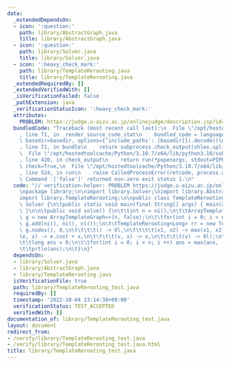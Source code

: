 ```yaml
---
data:
  _extendedDependsOn:
  - icon: ':question:'
    path: library/AbstractGraph.java
    title: library/AbstractGraph.java
  - icon: ':question:'
    path: library/Solver.java
    title: library/Solver.java
  - icon: ':heavy_check_mark:'
    path: library/TemplateRerooting.java
    title: library/TemplateRerooting.java
  _extendedRequiredBy: []
  _extendedVerifiedWith: []
  _isVerificationFailed: false
  _pathExtension: java
  _verificationStatusIcon: ':heavy_check_mark:'
  attributes:
    PROBLEM: https://judge.u-aizu.ac.jp/onlinejudge/description.jsp?id=GRL_5_A
  bundledCode: "Traceback (most recent call last):\n  File \"/opt/hostedtoolcache/Python/3.10.7/x64/lib/python3.10/site-packages/onlinejudge_verify/documentation/build.py\"\
    , line 71, in _render_source_code_stat\n    bundled_code = language.bundle(stat.path,\
    \ basedir=basedir, options={'include_paths': [basedir]}).decode()\n  File \"/opt/hostedtoolcache/Python/3.10.7/x64/lib/python3.10/site-packages/onlinejudge_verify/languages/user_defined.py\"\
    , line 71, in bundle\n    return subprocess.check_output(shlex.split(command))\n\
    \  File \"/opt/hostedtoolcache/Python/3.10.7/x64/lib/python3.10/subprocess.py\"\
    , line 420, in check_output\n    return run(*popenargs, stdout=PIPE, timeout=timeout,\
    \ check=True,\n  File \"/opt/hostedtoolcache/Python/3.10.7/x64/lib/python3.10/subprocess.py\"\
    , line 524, in run\n    raise CalledProcessError(retcode, process.args,\nsubprocess.CalledProcessError:\
    \ Command '['false']' returned non-zero exit status 1.\n"
  code: "// verification-helper: PROBLEM https://judge.u-aizu.ac.jp/onlinejudge/description.jsp?id=GRL_5_A\n\
    \npackage library;\n\nimport library.Solver;\nimport library.AbstractGraph;\n\
    import library.TemplateRerooting;\n\npublic class TemplateRerooting_test extends\
    \ Solver {\n\tpublic static void main(final String[] args) { main(args, new TemplateRerooting_test());\
    \ }\n\n\tpublic void solve() {\n\t\tint n = ni();\n\t\tArrayTemplateGraph<Long>\
    \ g = new ArrayTemplateGraph<>(n, false);\n\t\tfor(int i = 0; i < n - 1; i ++)\
    \ g.add(ni(), ni(), nl());\n\t\tTemplateRerooting<Long> rr = new TemplateRerooting<>(n,\
    \ g.nodes(), 0,\n\t\t\t\t() -> 0l,\n\t\t\t\t(x1, x2) -> max(x1, x2),\n\t\t\t\t\
    (e, x) -> e.cost + x,\n\t\t\t\t(v, x) -> x,\n\t\t\t\t(v) -> 0l);\n\t\trr.cal();\n\
    \t\tlong ans = 0;\n\t\tfor(int i = 0; i < n; i ++) ans = max(ans, (long)rr.get(i));\n\
    \t\tprtln(ans);\n\t}\n}"
  dependsOn:
  - library/Solver.java
  - library/AbstractGraph.java
  - library/TemplateRerooting.java
  isVerificationFile: true
  path: library/TemplateRerooting_test.java
  requiredBy: []
  timestamp: '2022-10-04 23:14:38+09:00'
  verificationStatus: TEST_ACCEPTED
  verifiedWith: []
documentation_of: library/TemplateRerooting_test.java
layout: document
redirect_from:
- /verify/library/TemplateRerooting_test.java
- /verify/library/TemplateRerooting_test.java.html
title: library/TemplateRerooting_test.java
---
```

